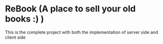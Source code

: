 # ReBook (A place to sell your old books :) )

This is the complete project with both the implementation of server side and client side
